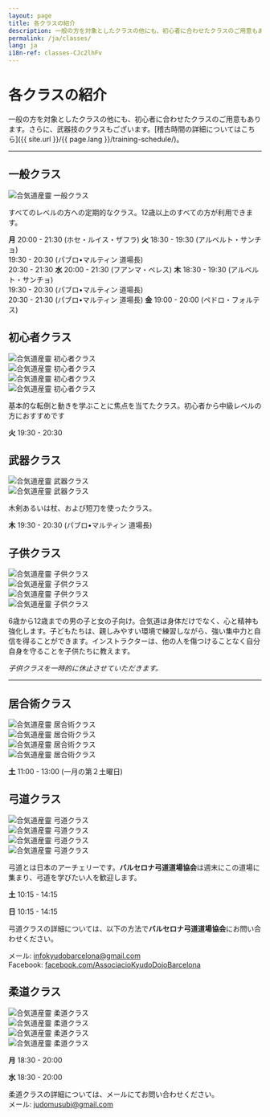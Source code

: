 ```yaml
---
layout: page
title: 各クラスの紹介
description: 一般の方を対象としたクラスの他にも、初心者に合わせたクラスのご用意もあります。さらに、武器技のクラスもございます。
permalink: /ja/classes/
lang: ja
i18n-ref: classes-CJc2lhFv
---
```


# 各クラスの紹介

一般の方を対象としたクラスの他にも、初心者に合わせたクラスのご用意もあります。さらに、武器技のクラスもございます。[稽古時間の詳細についてはこちら]({{ site.url }}/{{ page.lang }}/training-schedule/)。

<hr>

## 一般クラス

<picture>
  <source type="image/webp" srcset="{{ site.url }}/images/classes-CJc2lhFv-27.webp" class="img-fluid lazyload">
  <source type="image/jpeg" srcset="{{ site.url }}/images/classes-CJc2lhFv-27.jpg" class="img-fluid lazyload">
  <img src="{{ site.url }}/images/classes-CJc2lhFv-27.jpg" class="img-fluid lazyload" alt="合気道産靈 一般クラス">
</picture>

すべてのレベルの方への定期的なクラス。12歳以上のすべての方が利用できます。

__月__
20:00 - 21:30 (ホセ・ルイス・ザフラ)
__火__
18:30 - 19:30 (アルベルト・サンチョ)<br>
19:30 - 20:30 (パブロ•マルティン 道場長)<br>
20:30 - 21:30
__水__
20:00 - 21:30 (フアンマ・ペレス)
__木__
18:30 - 19:30 (アルベルト・サンチョ)<br>
19:30 - 20:30 (パブロ•マルティン 道場長)<br>
20:30 - 21:30 (パブロ•マルティン 道場長)
__金__
19:00 - 20:00 (ペドロ・フォルテス)

## 初心者クラス

<div id="classes-CJc2lhFv-beginners" class="container">
  <div class="row">
    <div class="col col-sm">
      <picture>
        <source type="image/webp" srcset="{{ site.url }}/images/classes-CJc2lhFv-17.webp" class="img-fluid lazyload">
        <source type="image/jpeg" srcset="{{ site.url }}/images/classes-CJc2lhFv-17.jpg" class="img-fluid lazyload">
        <img src="{{ site.url }}/images/classes-CJc2lhFv-17.jpg" class="img-fluid lazyload" alt="合気道産靈 初心者クラス">
      </picture>
    </div>
    <div class="col col-sm">
      <picture>
        <source type="image/webp" srcset="{{ site.url }}/images/classes-CJc2lhFv-22.webp" class="img-fluid lazyload">
        <source type="image/jpeg" srcset="{{ site.url }}/images/classes-CJc2lhFv-22.jpg" class="img-fluid lazyload">
        <img src="{{ site.url }}/images/classes-CJc2lhFv-22.jpg" class="img-fluid lazyload" alt="合気道産靈 初心者クラス">
      </picture>
    </div>
  </div>
  <div class="row">
    <div class="col col-sm">
      <picture>
        <source type="image/webp" srcset="{{ site.url }}/images/classes-CJc2lhFv-00.webp" class="img-fluid lazyload">
        <source type="image/jpeg" srcset="{{ site.url }}/images/classes-CJc2lhFv-00.jpg" class="img-fluid lazyload">
        <img src="{{ site.url }}/images/classes-CJc2lhFv-00.jpg" class="img-fluid lazyload" alt="合気道産靈 初心者クラス">
      </picture>
    </div>
    <div class="col col-sm">
      <picture>
        <source type="image/webp" srcset="{{ site.url }}/images/classes-CJc2lhFv-01.webp" class="img-fluid lazyload">
        <source type="image/jpeg" srcset="{{ site.url }}/images/classes-CJc2lhFv-01.jpg" class="img-fluid lazyload">
        <img src="{{ site.url }}/images/classes-CJc2lhFv-01.jpg" class="img-fluid lazyload" alt="合気道産靈 初心者クラス">
      </picture>
    </div>
  </div>
</div>

基本的な転倒と動きを学ぶことに焦点を当てたクラス。初心者から中級レベルの方におすすめです

__火__
19:30 - 20:30

## 武器クラス

<div id="classes-CJc2lhFv-bukiwaza" class="container">
  <div class="row">
    <div class="col col-sm">
      <picture>
        <source type="image/webp" srcset="{{ site.url }}/images/classes-CJc2lhFv-15.webp" class="img-fluid lazyload">
        <source type="image/jpeg" srcset="{{ site.url }}/images/classes-CJc2lhFv-15.jpg" class="img-fluid lazyload">
        <img src="{{ site.url }}/images/classes-CJc2lhFv-15.jpg" class="img-fluid lazyload" alt="合気道産靈 武器クラス">
      </picture>
    </div>
    <div class="col col-sm">
      <picture>
        <source type="image/webp" srcset="{{ site.url }}/images/classes-CJc2lhFv-16.webp" class="img-fluid lazyload">
        <source type="image/jpeg" srcset="{{ site.url }}/images/classes-CJc2lhFv-16.jpg" class="img-fluid lazyload">
        <img src="{{ site.url }}/images/classes-CJc2lhFv-16.jpg" class="img-fluid lazyload" alt="合気道産靈 武器クラス">
      </picture>
    </div>
  </div>
</div>

木剣あるいは杖、および短刀を使ったクラス。

__木__
19:30 - 20:30 (パブロ•マルティン 道場長)

## 子供クラス

<div id="classes-CJc2lhFv-children" class="container">
  <div class="row">
    <div class="col col-sm">
      <picture>
        <source type="image/webp" srcset="{{ site.url }}/images/classes-CJc2lhFv-30.webp" class="img-fluid lazyload">
        <source type="image/jpeg" srcset="{{ site.url }}/images/classes-CJc2lhFv-30.jpg" class="img-fluid lazyload">
        <img src="{{ site.url }}/images/classes-CJc2lhFv-30.jpg" class="img-fluid lazyload" alt="合気道産靈 子供クラス">
      </picture>
    </div>
    <div class="col col-sm">
      <picture>
        <source type="image/webp" srcset="{{ site.url }}/images/classes-CJc2lhFv-31.webp" class="img-fluid lazyload">
        <source type="image/jpeg" srcset="{{ site.url }}/images/classes-CJc2lhFv-31.jpg" class="img-fluid lazyload">
        <img src="{{ site.url }}/images/classes-CJc2lhFv-31.jpg" class="img-fluid lazyload" alt="合気道産靈 子供クラス">
      </picture>
    </div>
  </div>
  <div class="row">
    <div class="col col-sm">
      <picture>
        <source type="image/webp" srcset="{{ site.url }}/images/classes-CJc2lhFv-33.webp" class="img-fluid lazyload">
        <source type="image/jpeg" srcset="{{ site.url }}/images/classes-CJc2lhFv-33.jpg" class="img-fluid lazyload">
        <img src="{{ site.url }}/images/classes-CJc2lhFv-33.jpg" class="img-fluid lazyload" alt="合気道産靈 子供クラス">
      </picture>
    </div>
    <div class="col col-sm">
      <picture>
        <source type="image/webp" srcset="{{ site.url }}/images/classes-CJc2lhFv-32.webp" class="img-fluid lazyload">
        <source type="image/jpeg" srcset="{{ site.url }}/images/classes-CJc2lhFv-32.jpg" class="img-fluid lazyload">
        <img src="{{ site.url }}/images/classes-CJc2lhFv-32.jpg" class="img-fluid lazyload" alt="合気道産靈 子供クラス">
      </picture>
    </div>
  </div>
</div>

6歳から12歳までの男の子と女の子向け。合気道は身体だけでなく、心と精神も強化します。子どもたちは、親しみやすい環境で練習しながら、強い集中力と自信を得ることができます。インストラクターは、他の人を傷つけることなく自分自身を守ることを子供たちに教えます。

_子供クラスを一時的に休止させていただきます。_

<hr id="iaijutsu" class="anchor">

## 居合術クラス

<div id="classes-CJc2lhFv-iaijutsu" class="container">
  <div class="row">
    <div class="col col-sm">
      <picture>
        <source type="image/webp" srcset="{{ site.url }}/images/classes-CJc2lhFv-34.webp" class="img-fluid lazyload">
        <source type="image/jpeg" srcset="{{ site.url }}/images/classes-CJc2lhFv-34.jpg" class="img-fluid lazyload">
        <img src="{{ site.url }}/images/classes-CJc2lhFv-34.jpg" class="img-fluid lazyload" alt="合気道産靈 居合術クラス">
      </picture>
    </div>
    <div class="col col-sm">
      <picture>
        <source type="image/webp" srcset="{{ site.url }}/images/classes-CJc2lhFv-35.webp" class="img-fluid lazyload">
        <source type="image/jpeg" srcset="{{ site.url }}/images/classes-CJc2lhFv-35.jpg" class="img-fluid lazyload">
        <img src="{{ site.url }}/images/classes-CJc2lhFv-35.jpg" class="img-fluid lazyload" alt="合気道産靈 居合術クラス">
      </picture>
    </div>
  </div>
  <div class="row">
    <div class="col col-sm">
      <picture>
        <source type="image/webp" srcset="{{ site.url }}/images/classes-CJc2lhFv-36.webp" class="img-fluid lazyload">
        <source type="image/jpeg" srcset="{{ site.url }}/images/classes-CJc2lhFv-36.jpg" class="img-fluid lazyload">
        <img src="{{ site.url }}/images/classes-CJc2lhFv-36.jpg" class="img-fluid lazyload" alt="合気道産靈 居合術クラス">
      </picture>
    </div>
    <div class="col col-sm">
      <picture>
        <source type="image/webp" srcset="{{ site.url }}/images/classes-CJc2lhFv-37.webp" class="img-fluid lazyload">
        <source type="image/jpeg" srcset="{{ site.url }}/images/classes-CJc2lhFv-37.jpg" class="img-fluid lazyload">
        <img src="{{ site.url }}/images/classes-CJc2lhFv-37.jpg" class="img-fluid lazyload" alt="合気道産靈 居合術クラス">
      </picture>
    </div>
  </div>
</div>

__土__
11:00 - 13:00 (一月の第２土曜日)

## 弓道クラス

<div id="classes-CJc2lhFv-kyudo" class="container">
  <div class="row">
    <div class="col col-sm">
      <picture>
        <source type="image/webp" srcset="{{ site.url }}/images/classes-CJc2lhFv-02.webp" class="img-fluid lazyload">
        <source type="image/jpeg" srcset="{{ site.url }}/images/classes-CJc2lhFv-02.jpg" class="img-fluid lazyload">
        <img src="{{ site.url }}/images/classes-CJc2lhFv-02.jpg" class="img-fluid lazyload" alt="合気道産靈 弓道クラス">
      </picture>
    </div>
    <div class="col col-sm">
      <picture>
        <source type="image/webp" srcset="{{ site.url }}/images/classes-CJc2lhFv-04.webp" class="img-fluid lazyload">
        <source type="image/jpeg" srcset="{{ site.url }}/images/classes-CJc2lhFv-04.jpg" class="img-fluid lazyload">
        <img src="{{ site.url }}/images/classes-CJc2lhFv-04.jpg" class="img-fluid lazyload" alt="合気道産靈 弓道クラス">
      </picture>
    </div>
  </div>
  <div class="row">
    <div class="col col-sm">
      <picture>
        <source type="image/webp" srcset="{{ site.url }}/images/classes-CJc2lhFv-03.webp" class="img-fluid lazyload">
        <source type="image/jpeg" srcset="{{ site.url }}/images/classes-CJc2lhFv-03.jpg" class="img-fluid lazyload">
        <img src="{{ site.url }}/images/classes-CJc2lhFv-03.jpg" class="img-fluid lazyload" alt="合気道産靈 弓道クラス">
      </picture>
    </div>
    <div class="col col-sm">
      <picture>
        <source type="image/webp" srcset="{{ site.url }}/images/classes-CJc2lhFv-07.webp" class="img-fluid lazyload">
        <source type="image/jpeg" srcset="{{ site.url }}/images/classes-CJc2lhFv-07.jpg" class="img-fluid lazyload">
        <img src="{{ site.url }}/images/classes-CJc2lhFv-07.jpg" class="img-fluid lazyload" alt="合気道産靈 弓道クラス">
      </picture>
    </div>
  </div>
</div>

弓道とは日本のアーチェリーです。<b>バルセロナ弓道道場協会</b>は週末にこの道場に集まり、弓道を学びたい人を歓迎します。

__土__
10:15 - 14:15

__日__
10:15 - 14:15

弓道クラスの詳細については、以下の方法で<b>バルセロナ弓道道場協会</b>にお問い合わせください。

メール: [infokyudobarcelona@gmail.com](mailto:infokyudobarcelona@gmail.com)<br>
Facebook: [facebook.com/AssociacioKyudoDojoBarcelona](https://www.facebook.com/AssociacioKyudoDojoBarcelona/)

## 柔道クラス

<div id="classes-CJc2lhFv-judo" class="container">
  <div class="row">
    <div class="col col-sm">
      <picture>
        <source type="image/webp" srcset="{{ site.url }}/images/classes-CJc2lhFv-38.webp" class="img-fluid lazyload">
        <source type="image/jpeg" srcset="{{ site.url }}/images/classes-CJc2lhFv-38.jpg" class="img-fluid lazyload">
        <img src="{{ site.url }}/images/classes-CJc2lhFv-38.jpg" class="img-fluid lazyload" alt="合気道産靈 柔道クラス">
      </picture>
    </div>
    <div class="col col-sm">
      <picture>
        <source type="image/webp" srcset="{{ site.url }}/images/classes-CJc2lhFv-39.webp" class="img-fluid lazyload">
        <source type="image/jpeg" srcset="{{ site.url }}/images/classes-CJc2lhFv-39.jpg" class="img-fluid lazyload">
        <img src="{{ site.url }}/images/classes-CJc2lhFv-39.jpg" class="img-fluid lazyload" alt="合気道産靈 柔道クラス">
      </picture>
    </div>
  </div>
  <div class="row">
    <div class="col col-sm">
      <picture>
        <source type="image/webp" srcset="{{ site.url }}/images/classes-CJc2lhFv-40.webp" class="img-fluid lazyload">
        <source type="image/jpeg" srcset="{{ site.url }}/images/classes-CJc2lhFv-40.jpg" class="img-fluid lazyload">
        <img src="{{ site.url }}/images/classes-CJc2lhFv-40.jpg" class="img-fluid lazyload" alt="合気道産靈 柔道クラス">
      </picture>
    </div>
    <div class="col col-sm">
      <picture>
        <source type="image/webp" srcset="{{ site.url }}/images/classes-CJc2lhFv-41.webp" class="img-fluid lazyload">
        <source type="image/jpeg" srcset="{{ site.url }}/images/classes-CJc2lhFv-41.jpg" class="img-fluid lazyload">
        <img src="{{ site.url }}/images/classes-CJc2lhFv-41.jpg" class="img-fluid lazyload" alt="合気道産靈 柔道クラス">
      </picture>
    </div>
  </div>
</div>

__月__
18:30 - 20:00

__水__
18:30 - 20:00

柔道クラスの詳細については、メールにてお問い合わせください。<br>
メール: [judomusubi@gmail.com](mailto:judomusubi@gmail.com)
